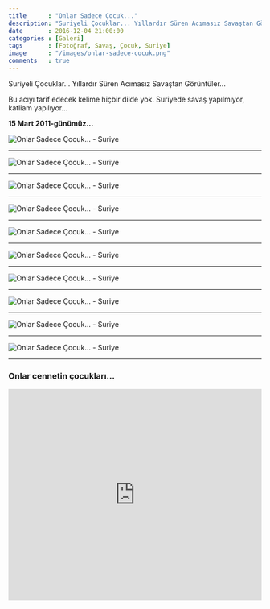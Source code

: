 ```yaml
---
title      : "Onlar Sadece Çocuk..."
description: "Suriyeli Çocuklar... Yıllardır Süren Acımasız Savaştan Görüntüler..."
date       : 2016-12-04 21:00:00
categories : [Galeri]
tags       : [Fotoğraf, Savaş, Çocuk, Suriye]
image      : "/images/onlar-sadece-cocuk.png"
comments   : true
---
```


Suriyeli Çocuklar... Yıllardır Süren Acımasız Savaştan Görüntüler...

Bu acıyı tarif edecek kelime hiçbir dilde yok. Suriyede savaş yapılmıyor, katliam yapılıyor...

**15 Mart 2011-günümüz...**

![Onlar Sadece Çocuk... - Suriye]({{site.url}}/images/galeri/VU9yNuH.png "Onlar Sadece Çocuk... - Suriye")

* * * 

![Onlar Sadece Çocuk... - Suriye]({{site.url}}/images/galeri/IBrY4tj.png "Onlar Sadece Çocuk... - Suriye")

* * * 

![Onlar Sadece Çocuk... - Suriye]({{site.url}}/images/galeri/f1D73fL.png "Onlar Sadece Çocuk... - Suriye")

* * * 

![Onlar Sadece Çocuk... - Suriye]({{site.url}}/images/galeri/IMzaeTA.png "Onlar Sadece Çocuk... - Suriye")

* * * 

![Onlar Sadece Çocuk... - Suriye]({{site.url}}/images/galeri/YhnTxk0.png "Onlar Sadece Çocuk... - Suriye")

* * * 

![Onlar Sadece Çocuk... - Suriye]({{site.url}}/images/galeri/7NVkvCy.png "Onlar Sadece Çocuk... - Suriye")

* * * 

![Onlar Sadece Çocuk... - Suriye]({{site.url}}/images/galeri/dZcp0NL.png "Onlar Sadece Çocuk... - Suriye")

* * * 

![Onlar Sadece Çocuk... - Suriye]({{site.url}}/images/galeri/kjNd5Tb.png "Onlar Sadece Çocuk... - Suriye")

* * * 

![Onlar Sadece Çocuk... - Suriye]({{site.url}}/images/galeri/gBQAXuv.png "Onlar Sadece Çocuk... - Suriye")

* * * 

![Onlar Sadece Çocuk... - Suriye]({{site.url}}/images/galeri/kfrEy2H.png "Onlar Sadece Çocuk... - Suriye")

* * * 

### Onlar cennetin çocukları...

<iframe src="https://www.facebook.com/plugins/video.php?href=https%3A%2F%2Fwww.facebook.com%2Fahmetcadirci25%2Fvideos%2Fvb.100005855682078%2F555772637961254%2F%3Ftype%3D3&width=900&show_text=false&appId=331059383931945&height=420" width="100%" height="420" style="border:none;overflow:hidden" scrolling="no" frameborder="0" allowTransparency="true"></iframe>
